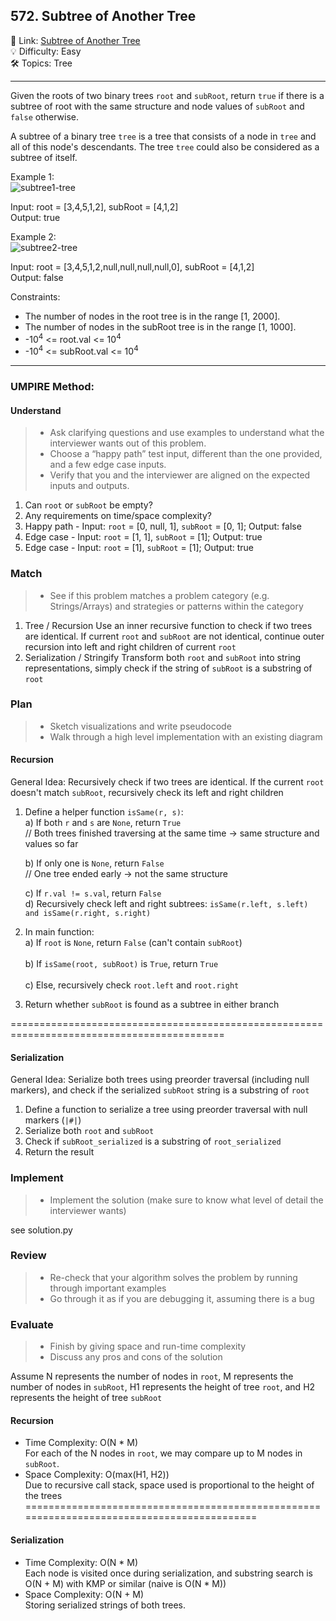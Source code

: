 ## 572. Subtree of Another Tree
🔗 Link: [Subtree of Another Tree](https://leetcode.com/problems/subtree-of-another-tree/description/)<br>
💡 Difficulty: Easy<br>
🛠️ Topics: Tree<br>

<hr>

Given the roots of two binary trees `root` and `subRoot`, return `true` if there is a subtree of root with the same structure and node values of `subRoot` and `false` otherwise.

A subtree of a binary tree `tree` is a tree that consists of a node in `tree` and all of this node's descendants. The tree `tree` could also be considered as a subtree of itself.<br>


Example 1:<br>
![subtree1-tree](https://github.com/user-attachments/assets/e5809621-10cc-400c-87bc-21904bd4be7b)


Input: root = [3,4,5,1,2], subRoot = [4,1,2]<br>
Output: true<br>


Example 2:<br>
![subtree2-tree](https://github.com/user-attachments/assets/531ab984-c59e-41cc-9877-a4ad4280bcae)


Input: root = [3,4,5,1,2,null,null,null,null,0], subRoot = [4,1,2]<br>
Output: false<br>


Constraints:<br>

- The number of nodes in the root tree is in the range [1, 2000].
- The number of nodes in the subRoot tree is in the range [1, 1000].
- -10<sup>4</sup> <= root.val <= 10<sup>4</sup>
- -10<sup>4</sup> <= subRoot.val <= 10<sup>4</sup>

<hr>

### UMPIRE Method:
#### Understand

> - Ask clarifying questions and use examples to understand what the interviewer wants out of this problem.
> - Choose a “happy path” test input, different than the one provided, and a few edge case inputs. 
> - Verify that you and the interviewer are aligned on the expected inputs and outputs.
1. Can `root` or `subRoot` be empty?
2. Any requirements on time/space complexity?
3. Happy path - Input: `root` = [0, null, 1], `subRoot` = [0, 1]; Output: false
4. Edge case - Input: `root` = [1, 1], `subRoot` = [1]; Output: true
5. Edge case - Input: `root` = [1], `subRoot` = [1]; Output: true

### Match
> - See if this problem matches a problem category (e.g. Strings/Arrays) and strategies or patterns within the category
1. Tree / Recursion
   Use an inner recursive function to check if two trees are identical. If current `root` and `subRoot` are not identical, continue outer recursion into left and right children of current `root`
2. Serialization / Stringify
   Transform both `root` and `subRoot` into string representations, simply check if the string of `subRoot` is a substring of `root`
   
### Plan
> - Sketch visualizations and write pseudocode
> - Walk through a high level implementation with an existing diagram

#### Recursion
General Idea: Recursively check if two trees are identical. If the current `root` doesn't match `subRoot`, recursively check its left and right children

1) Define a helper function `isSame(r, s)`:<br>
   a) If both `r` and `s` are `None`, return `True`<br>
      // Both trees finished traversing at the same time → same structure and values so far<br>
      
   b) If only one is `None`, return `False`<br>
      // One tree ended early → not the same structure
   
   c) If `r.val != s.val`, return `False`<br>
   d) Recursively check left and right subtrees: `isSame(r.left, s.left) and isSame(r.right, s.right)`<br>

3) In main function:<br>
   a) If `root` is `None`, return `False` (can't contain `subRoot`)<br>  
   b) If `isSame(root, subRoot)` is `True`, return `True`<br>  
   c) Else, recursively check `root.left` and `root.right`<br>  

4) Return whether `subRoot` is found as a subtree in either branch

===========================================================================================
#### Serialization
General Idea: Serialize both trees using preorder traversal (including null markers), and check if the serialized `subRoot` string is a substring of `root`

1) Define a function to serialize a tree using preorder traversal with null markers (`|#|`)
2) Serialize both `root` and `subRoot`
3) Check if `subRoot_serialized` is a substring of `root_serialized`
4) Return the result
    
### Implement
> - Implement the solution (make sure to know what level of detail the interviewer wants)

see solution.py

### Review
> - Re-check that your algorithm solves the problem by running through important examples
> - Go through it as if you are debugging it, assuming there is a bug
### Evaluate
> - Finish by giving space and run-time complexity
> - Discuss any pros and cons of the solution

Assume N represents the number of nodes in `root`, M represents the number of nodes in `subRoot`, H1 represents the height of tree `root`, and H2 represents the height of tree `subRoot` 

#### Recursion
- Time Complexity: O(N * M)<br>
  For each of the N nodes in `root`, we may compare up to M nodes in `subRoot`.
- Space Complexity: O(max(H1, H2))<br>
 Due to recursive call stack, space used is proportional to the height of the trees
===========================================================================================
#### Serialization
- Time Complexity: O(N * M)<br>
  Each node is visited once during serialization, and substring search is O(N + M) with KMP or similar (naive is O(N * M))
- Space Complexity: O(N + M)<br>
  Storing serialized strings of both trees.
